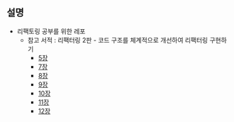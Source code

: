 ## 설명

- 리팩토링 공부를 위한 레포
  - 참고 서적 : 리팩터링 2판 - 코드 구조를 체계적으로 개선하여 리팩터링 구현하기
    - [5장](https://github.com/dddeok/refactoring/tree/main/src/5.catalog-refactoring)
    - [7장](https://github.com/dddeok/refactoring/tree/main/src/7.encapsulation)
    - [8장](https://github.com/dddeok/refactoring/tree/main/src/8.move-function)
    - [9장](https://github.com/dddeok/refactoring/tree/main/src/9.data-organization)
    - [10장](https://github.com/dddeok/refactoring/tree/main/src/10.simplify-conditional-logic)
    - [11장](https://github.com/dddeok/refactoring/tree/main/src/11.api-refactoring)
    - [12장](https://github.com/dddeok/refactoring/tree/main/src/12.handling-inheritance)
